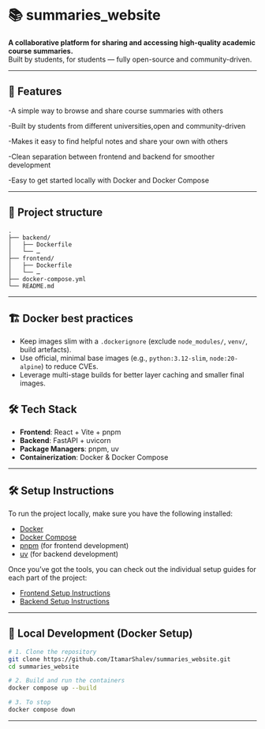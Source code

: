 # 📚 summaries_website

**A collaborative platform for sharing and accessing high-quality academic course summaries.**  
Built by students, for students — fully open-source and community-driven.

---

## 🚀 Features

-A simple way to browse and share course summaries with others

-Built by students from different universities,open and community-driven

-Makes it easy to find helpful notes and share your own with others

-Clean separation between frontend and backend for smoother development

-Easy to get started locally with Docker and Docker Compose

---

## 📂 Project structure

```text
.
├── backend/
│   ├── Dockerfile
│   └── …
├── frontend/
│   ├── Dockerfile
│   └── …
├── docker-compose.yml
└── README.md
```

---

## 🏗️ Docker best practices
- Keep images slim with a `.dockerignore` (exclude `node_modules/`, `venv/`, build artefacts).
- Use official, minimal base images (e.g., `python:3.12-slim`, `node:20-alpine`) to reduce CVEs.
- Leverage multi-stage builds for better layer caching and smaller final images.

## 🛠 Tech Stack

- **Frontend**: React + Vite + pnpm  
- **Backend**: FastAPI + uvicorn 
- **Package Managers**: pnpm, uv  
- **Containerization**: Docker & Docker Compose  

---

## 🛠 Setup Instructions

To run the project locally, make sure you have the following installed:

- [Docker](https://www.docker.com/products/docker-desktop)  
- [Docker Compose](https://docs.docker.com/compose/install/)  
- [pnpm](https://pnpm.io/installation) (for frontend development)  
- [uv](https://github.com/charliermarsh/uv) (for backend development)

Once you’ve got the tools, you can check out the individual setup guides for each part of the project:


- [Frontend Setup Instructions](https://github.com/ItamarShalev/summaries_website/blob/main/frontend/README.md)
-  [Backend Setup Instructions](https://github.com/ItamarShalev/summaries_website/blob/main/backend/README.md)

---

## 🔧 Local Development (Docker Setup)

```bash
# 1. Clone the repository
git clone https://github.com/ItamarShalev/summaries_website.git
cd summaries_website

# 2. Build and run the containers
docker compose up --build

# 3. To stop
docker compose down
```

---